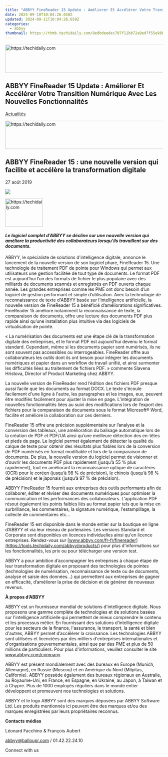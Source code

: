 ```yaml
---
title: "ABBYY FineReader 15 Update : Améliorer Et Accélérer Votre Transition Numérique Avec Les Nouvelles Fonctionnalités"
date: 2024-09-10T10:04:26.650Z
updated: 2024-09-11T10:04:26.650Z
categories:
  - abbyy
thumbnail: https://thmb.techidaily.com/8edbdeedec707f11bb72a9ed7f55e988ffc8071bad7a0eaa9fbee4357c112fe7.jpg
---
```






<!-- affiliate ads begin -->
<a href="https://aligracehair.sjv.io/c/5597632/2135419/19272" target="_top" id="2135419">
  <img src="//a.impactradius-go.com/display-ad/19272-2135419" border="0" alt="https://techidaily.com" width="728" height="90"/>
</a>
<img height="0" width="0" src="https://aligracehair.sjv.io/i/5597632/2135419/19272" style="position:absolute;visibility:hidden;" border="0" />
<!-- affiliate ads end -->




## ABBYY FineReader 15 Update : Améliorer Et Accélérer Votre Transition Numérique Avec Les Nouvelles Fonctionnalités

[Actualités](https://tools.techidaily.com/abbyy/products/)





<!-- affiliate ads begin -->
<a href="https://unicoeye.pxf.io/c/5597632/2121332/18498" target="_top" id="2121332">
  <img src="//a.impactradius-go.com/display-ad/18498-2121332" border="0" alt="https://techidaily.com" width="728" height="90"/>
</a>
<img height="0" width="0" src="https://unicoeye.pxf.io/i/5597632/2121332/18498" style="position:absolute;visibility:hidden;" border="0" />
<!-- affiliate ads end -->




## ABBYY FineReader 15 : une nouvelle version qui facilite et accélère la transformation digitale

27 août 2019

![](https://content.abbyy.com/-/media/project/abbyy/abbyy/branchtemplates/shutterstock_1272462163_1296-x-729.jpg?h=729&iar=0&w=1296)





<!-- affiliate ads begin -->
<a href="https://aligracehair.sjv.io/c/5597632/2135363/19272" target="_top" id="2135363">
  <img src="//a.impactradius-go.com/display-ad/19272-2135363" border="0" alt="https://techidaily.com" width="120" height="90"/>
</a>
<img height="0" width="0" src="https://aligracehair.sjv.io/i/5597632/2135363/19272" style="position:absolute;visibility:hidden;" border="0" />
<!-- affiliate ads end -->




#### _Le logiciel complet d’ABBYY se décline sur une nouvelle version qui améliore la productivité des collaborateurs lorsqu’ils travaillent sur des documents._

  
ABBYY, le spécialiste de solutions d'intelligence digitale, annonce le lancement de la nouvelle version de son logiciel phare, FineReader 15\. Une technologie de traitement PDF de pointe pour Windows qui permet aux utilisateurs une gestion facilitée de tout type de documents. Le format PDF est aujourd’hui l’un des formats de fichier le plus populaire avec des milliards de documents scannés et enregistrés en PDF ouverts chaque année. Les grandes entreprises comme les PME ont donc besoin d’un logiciel de gestion performant et simple d’utilisation. Avec la technologie de reconnaissance de texte d'ABBYY basée sur l'intelligence artificielle, la nouvelle version de FineReader 15 a bénéficié d’améliorations significatives. FineReader 15 améliore notamment la reconnaissance de texte, la comparaison de documents, offre une lecture des documents PDF plus rapide ainsi qu’une installation plus intuitive via des logiciels de virtualisation de pointe.

« La numérisation des documents est une étape clé de la transformation digitale des entreprises, et le format PDF est aujourd’hui devenu le format standard. Cependant, même si les documents papier sont numérisés, ils ne sont souvent pas accessibles ou interrogeables. FineReader offre aux collaborateurs les outils dont ils ont besoin pour intégrer les documents numériques et papier dans un workflow de travail unifié, et ainsi surmonter les difficultés liées au traitement de fichiers PDF. » commente Slavena Hristova, Director of Product Marketing chez ABBYY.

La nouvelle version de FineReader rend l’édition des fichiers PDF presque aussi facile que les documents au format DOCX. Le texte s'écoule facilement d'une ligne à l'autre, les paragraphes et les images, eux, peuvent être modifiés facilement pour ajuster la mise en page. L’intégration de nouvelles fonctionnalités liées au suivi des modifications lors de l’export des fichiers pour la comparaison de documents sous le format Microsoft® Word, facilite et améliore la collaboration sur ces derniers.

FineReader 15 offre une précision supplémentaire sur l’analyse et la conversion des tableaux, une amélioration du balisage automatique lors de la création de PDF et PDF/UA ainsi qu’une meilleure détection des en-têtes et pieds de page. Le logiciel permet également de détecter la qualité du calque de texte pour obtenir des résultats plus fiables lors de la conversion de PDF numérisés en format modifiable et lors de la comparaison de documents. De plus, la nouvelle version du logiciel permet de visionner et d’ouvrir les documents PDF plus rapidement (jusqu’à 55 % plus rapidement), tout en améliorant la reconnaissance optique de caractères (OCR) pour le coréen (jusqu’à 98 % de précision), le chinois (jusqu’à 98 % de précision) et le japonais (jusqu’à 97 % de précision).

ABBYY FineReader 15 fournit aux entreprises des outils performants afin de collaborer, éditer et réviser des documents numériques pour optimiser la communication et les performances des collaborateurs. L’application PDF résout également les points faibles liés au format papier tels que la mise en surbrillance, les commentaires, la signature numérique, l'estampillage, la collecte de commentaires etc…

FineReader 15 est disponible dans le monde entier sur la boutique en ligne d’ABBYY et via leur réseau de partenaires. Les versions Standard et Corporate sont disponibles en licences individuelles ainsi qu'en licence entreprises. Rendez-vous sur [www.abbyy.com/fr-fr/finereader](https://tools.techidaily.com/abbyy/products/) pour plus d'informations sur les fonctionnalités, les prix ou pour télécharger une version test.

ABBYY a pour ambition d’accompagner les entreprises à chaque étape de leur transformation digitale en proposant des technologies de pointes (technologies de numérisation, reconnaissance de texte ou de documents, analyse et saisie des données…) qui permettent aux entreprises de gagner en efficacité, d’améliorer la prise de décision et de générer de nouveaux revenus.

  
**À propos d’ABBYY**

ABBYY est un fournisseur mondial de solutions d'intelligence digitale. Nous proposons une gamme complète de technologies et de solutions basées sur l'intelligence artificielle qui permettent de mieux comprendre le contenu et les processus métier. En fournissant des solutions d’intelligence digitale pour les secteurs de la finance, l'assurance, le transport, la santé et bien d'autres, ABBYY permet d’accélérer la croissance. Les technologies ABBYY sont utilisées et licenciées par des milliers d'entreprises internationales et d'organisations gouvernementales, ainsi que par des PME et plus de 50 millions de particuliers. Pour plus d'informations, veuillez consulter le site www.abbyy.com/company.

ABBYY est présent mondialement avec des bureaux en Europe (Munich, Allemagne), en Russie (Moscou) et en Amérique du Nord (Milpitas, Californie). ABBYY possède également des bureaux régionaux en Australie, au Royaume-Uni, en France, en Espagne, en Ukraine, au Japon, à Taiwan et à Chypre. Plus de 1000 employés réguliers dans le monde entier développent et promeuvent nos technologies et solutions.

ABBYY et le logo ABBYY sont des marques déposées par ABBYY Software Ltd. Les produits mentionnés ici peuvent être des marques et/ou des marques enregistrées par leurs propriétaires reconnus.

  
**Contacts médias**

Léonard Facchino & François Aubert

[abbyy@balloupr.com](https://tools.techidaily.com/abbyy/products/) / 01.42.22.24.10

Connect with us

<ins class="adsbygoogle"
     style="display:block"
     data-ad-format="autorelaxed"
     data-ad-client="ca-pub-7571918770474297"
     data-ad-slot="1223367746"></ins>



<ins class="adsbygoogle"
     style="display:block"
     data-ad-client="ca-pub-7571918770474297"
     data-ad-slot="8358498916"
     data-ad-format="auto"
     data-full-width-responsive="true"></ins>


